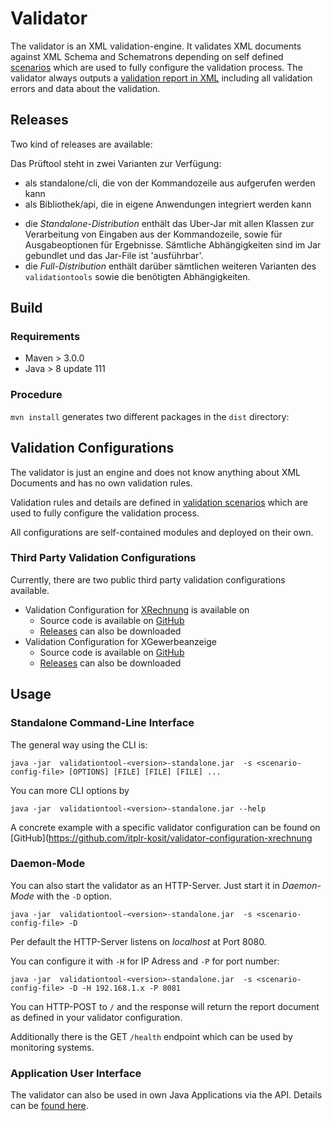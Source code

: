# Validator

The validator is an XML validation-engine. It validates XML documents against XML Schema and Schematrons depending on self defined [scenarios](docs/configurations) which are used to fully configure the validation process.
The validator always outputs a [validation report in XML](docs/configurations.md#validators-report) including all validation errors and data about the validation.

## Releases

Two kind of releases are available:

Das Prüftool steht in zwei Varianten zur Verfügung:

- als standalone/cli, die von der Kommandozeile aus aufgerufen werden kann
- als Bibliothek/api, die in eigene Anwendungen integriert werden kann

* die *Standalone-Distribution*  enthält das Uber-Jar mit allen Klassen zur Verarbeitung von Eingaben aus der Kommandozeile,
sowie für Ausgabeoptionen für Ergebnisse. Sämtliche Abhängigkeiten sind im Jar gebundlet  und das Jar-File ist 'ausführbar'.
* die *Full-Distribution* enthält darüber sämtlichen weiteren Varianten des `validationtools` sowie die benötigten Abhängigkeiten.

## Build

### Requirements

* Maven > 3.0.0
* Java > 8 update 111

### Procedure

 `mvn install` generates two different packages in the `dist` directory:

## Validation Configurations

The validator is just an engine and does not know anything about XML Documents and has no own validation rules.

Validation rules and details are defined in [validation scenarios](docs/configurations) which are used to fully configure the validation process.

All configurations are self-contained modules and deployed on their own.

### Third Party Validation Configurations

Currently, there are two public third party validation configurations available.

* Validation Configuration for [XRechnung](http://www.xoev.de/de/xrechnung) is available on
  * Source code is available on [GitHub](https://github.com/itplr-kosit/validator-configuration-xrechnung)
  * [Releases](https://github.com/itplr-kosit/validator-configuration-xrechnung/releases) can also be downloaded
* Validation Configuration for XGewerbeanzeige
  * Source code is available on [GitHub](https://github.com/itplr-kosit/validator-configuration-xgewerbeanzeige)
  * [Releases](https://github.com/itplr-kosit/validator-configuration-xgewerbeanzeige/releases) can also be downloaded

## Usage

### Standalone Command-Line Interface

The general way using the CLI is:

```shell
java -jar  validationtool-<version>-standalone.jar  -s <scenario-config-file> [OPTIONS] [FILE] [FILE] [FILE] ...
```

You can more CLI options by

```shell
java -jar  validationtool-<version>-standalone.jar --help
```

A concrete example with a specific validator configuration can be found on [GitHub](https://github.com/itplr-kosit/validator-configuration-xrechnung

### Daemon-Mode

You can also start the validator as an HTTP-Server. Just start it in _Daemon-Mode_ with the `-D` option.

```shell
java -jar  validationtool-<version>-standalone.jar  -s <scenario-config-file> -D
```

Per default the HTTP-Server listens on _localhost_ at Port 8080.

You can configure it with `-H` for IP Adress and `-P` for port number:

```shell
java -jar  validationtool-<version>-standalone.jar  -s <scenario-config-file> -D -H 192.168.1.x -P 8081
```

You can HTTP-POST to  `/` and the response will return the report document as defined in your validator configuration.

Additionally there is the GET `/health` endpoint which can be used by monitoring systems.

### Application User Interface

The validator can also be used in own Java Applications via the API. Details can be [found here](./docs/api.md).
